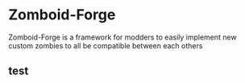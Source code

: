 # Zomboid-Forge
 Zomboid-Forge is a framework for modders to easily implement new custom zombies to all be compatible between each others

## test